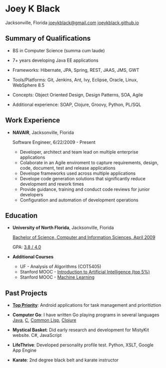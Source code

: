 Joey K Black
============

Jacksonville, Florida
joeykblack@gmail.com
[joeykblack.github.io](http://joeykblack.github.io)

Summary of Qualifications
-------------------------

*	BS in Computer Science (summa cum laude)

*	7+ years developing Java EE applications

*	Frameworks: Hibernate, JPA, Spring, REST, JAAS, JMS, GWT

*	Tools/Platforms: Git, Jenkins, Ant, Ivy, Eclipse, Oracle, Linux, WebSphere 8.5

*	Concepts: Object Oriented Design, Design Patterns, SOA, Agile

*	Additional experience: SOAP, Clojure, Groovy, Python, PL/SQL

Work Experience
---------------

*	**NAVAIR**, Jacksonville, Florida

	Software Engineer, 6/22/2009 - Present

	- Developer, architect and team lead on multiple enterprise applications
	- Colaborate in an Agile enviroment to capture requirements, design, code, document, test and release applications
	- Develope frameworks used across multiple applications
	- Develope code generation solutions that significantly reduce development and rework times
	- Provide guidance, training and conduct code reviews for junior developers
	- Configuration and automation of development operations

Education
---------

*	**University of North Florida**, Jacksonville, Florida

	[Bachelor of Science, Computer and Information Sciences, April 2009](https://docs.google.com/file/d/0B7YV8ipsgGKpTHBGV2ZtVkZ4bjg)
	
	GPA: [3.8 / 4.0](https://drive.google.com/file/d/0B7YV8ipsgGKpZ25EaGhsMzlNaDA)
	
*	**Additional Courses**

	-	UF - Analysis of Algorithms (COT5405)
	-	Stanford MOOC - [Introduction to Artificial Intelligence (top 5%)](https://drive.google.com/file/d/0B7YV8ipsgGKpZWsyWVZUelFjZ2c)
	-	Stanford MOOC - [Machine Learning](https://drive.google.com/file/d/0B7YV8ipsgGKpcEdkQnEzb1B5TlhkRmJYY1VwVWpBWTBmT3NB)

Past Projects
-------------

*	**[Top Priority](https://play.google.com/store/apps/details?id=joeykblack.organizer.todo)**: Android applications for task management and prioritiztion

*	**Computer Go**: I have written Go playing programs in several languages 
	[Java](https://github.com/joeykblack/Go_Java), [C](https://github.com/joeykblack/Go_Cpp), [Common Lisp](https://github.com/joeykblack/Go_CommonLisp), [Clojure](https://github.com/joeykblack/Go_Clojure)

*	**Mystical Basket**: Did early research and development for MistyKit website. C#, JavaScript

*	**LifeThrive**: Developed personality profile test. Python, XSLT, Google App Engine

*	**Karate**: 2nd degree black belt and karate instructor